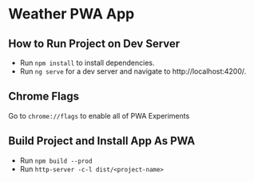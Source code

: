 # Weather PWA App

## How to Run Project on Dev Server

- Run `npm install` to install dependencies.
- Run `ng serve` for a dev server and navigate to http://localhost:4200/.

## Chrome Flags
Go to `chrome://flags` to enable all of PWA Experiments

## Build Project and Install App As PWA

- Run `npm build --prod`
- Run `http-server -c-l dist/<project-name>`
